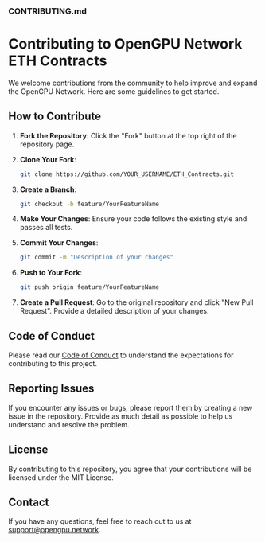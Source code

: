 ### CONTRIBUTING.md

# Contributing to OpenGPU Network ETH Contracts

We welcome contributions from the community to help improve and expand the OpenGPU Network. Here are some guidelines to get started.

## How to Contribute

1. **Fork the Repository**: Click the "Fork" button at the top right of the repository page.

2. **Clone Your Fork**:
   ```bash
   git clone https://github.com/YOUR_USERNAME/ETH_Contracts.git
   ```

3. **Create a Branch**:
   ```bash
   git checkout -b feature/YourFeatureName
   ```

4. **Make Your Changes**: Ensure your code follows the existing style and passes all tests.

5. **Commit Your Changes**:
   ```bash
   git commit -m "Description of your changes"
   ```

6. **Push to Your Fork**:
   ```bash
   git push origin feature/YourFeatureName
   ```

7. **Create a Pull Request**: Go to the original repository and click "New Pull Request". Provide a detailed description of your changes.

## Code of Conduct

Please read our [Code of Conduct](CODE_OF_CONDUCT.md) to understand the expectations for contributing to this project.

## Reporting Issues

If you encounter any issues or bugs, please report them by creating a new issue in the repository. Provide as much detail as possible to help us understand and resolve the problem.

## License

By contributing to this repository, you agree that your contributions will be licensed under the MIT License.

## Contact

If you have any questions, feel free to reach out to us at support@opengpu.network.
